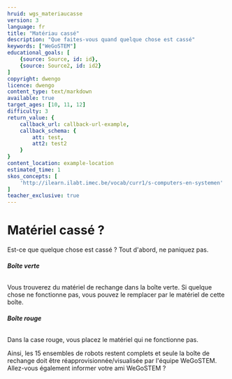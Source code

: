 ```yaml
---
hruid: wgs_materiaucasse
version: 3
language: fr
title: "Matériau cassé"
description: "Que faites-vous quand quelque chose est cassé"
keywords: ["WeGoSTEM"]
educational_goals: [
    {source: Source, id: id}, 
    {source: Source2, id: id2}
]
copyright: dwengo
licence: dwengo
content_type: text/markdown
available: true
target_ages: [10, 11, 12]
difficulty: 3
return_value: {
    callback_url: callback-url-example,
    callback_schema: {
        att: test,
        att2: test2
    }
}
content_location: example-location
estimated_time: 1
skos_concepts: [
    'http://ilearn.ilabt.imec.be/vocab/curr1/s-computers-en-systemen'
]
teacher_exclusive: true
---
```

# Matériel cassé ?

Est-ce que quelque chose est cassé ? Tout d'abord, ne paniquez pas.

###### **Boîte verte**
Vous trouverez du matériel de rechange dans la boîte verte. Si quelque chose ne fonctionne pas, vous pouvez le remplacer par le matériel de cette boîte.

###### **Boîte rouge**
Dans la case rouge, vous placez le matériel qui ne fonctionne pas.

Ainsi, les 15 ensembles de robots restent complets et seule la boîte de rechange doit être réapprovisionnée/visualisée par l'équipe WeGoSTEM. Allez-vous également informer votre ami WeGoSTEM ?